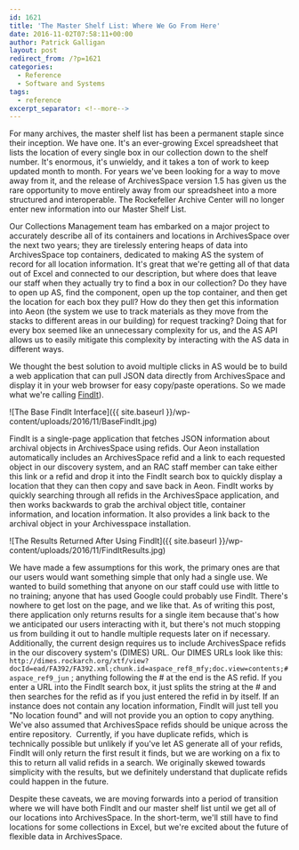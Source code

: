 ```yaml
---
id: 1621
title: 'The Master Shelf List: Where We Go From Here'
date: 2016-11-02T07:58:11+00:00
author: Patrick Galligan
layout: post
redirect_from: /?p=1621
categories:
  - Reference
  - Software and Systems
tags:
  - reference
excerpt_separator: <!--more-->
---
```

For many archives, the master shelf list has been a permanent staple since their inception. We have one. It's an ever-growing Excel spreadsheet that lists the location of every single box in our collection down to the shelf number. It's enormous, it's unwieldy, and it takes a ton of work to keep updated month to month. For years we've been looking for a way to move away from it, and the release of ArchivesSpace version 1.5 has given us the rare opportunity to move entirely away from our spreadsheet into a more structured and interoperable. The Rockefeller Archive Center will no longer enter new information into our Master Shelf List.<!--more-->

Our Collections Management team has embarked on a major project to accurately describe all of its containers and locations in ArchivesSpace over the next two years; they are tirelessly entering heaps of data into ArchivesSpace top containers, dedicated to making AS the system of record for all location information. It's great that we're getting all of that data out of Excel and connected to our description, but where does that leave our staff when they actually try to find a box in our collection? Do they have to open up AS, find the component, open up the top container, and then get the location for each box they pull? How do they then get this information into Aeon (the system we use to track materials as they move from the stacks to different areas in our building) for request tracking? Doing that for every box seemed like an unnecessary complexity for us, and the AS API allows us to easily mitigate this complexity by interacting with the AS data in different ways.

We thought the best solution to avoid multiple clicks in AS would be to build a web application that can pull JSON data directly from ArchivesSpace and display it in your web browser for easy copy/paste operations. So we made what we're calling [FindIt](https://github.com/RockefellerArchiveCenter/find-it)).

![The Base FindIt Interface]({{ site.baseurl }}/wp-content/uploads/2016/11/BaseFindIt.jpg)

FindIt is a single-page application that fetches JSON information about archival objects in ArchivesSpace using refids. Our Aeon installation automatically includes an ArchivesSpace refid and a link to each requested object in our discovery system, and an RAC staff member can take either this link or a refid and drop it into the FindIt search box to quickly display a location that they can then copy and save back in Aeon. FindIt works by quickly searching through all refids in the ArchivesSpace application, and then works backwards to grab the archival object title, container information, and location information. It also provides a link back to the archival object in your Archivesspace installation.

![The Results Returned After Using FindIt]({{ site.baseurl }}/wp-content/uploads/2016/11/FindItResults.jpg)

We have made a few assumptions for this work, the primary ones are that our users would want something simple that only had a single use. We wanted to build something that anyone on our staff could use with little to no training; anyone that has used Google could probably use FindIt. There's nowhere to get lost on the page, and we like that. As of writing this post, there application only returns results for a single item because that's how we anticipated our users interacting with it, but there's not much stopping us from building it out to handle multiple requests later on if necessary. Additionally, the current design requires us to include ArchivesSpace refids in the our discovery system's (DIMES) URL. Our DIMES URLs look like this: `http://dimes.rockarch.org/xtf/view?docId=ead/FA392/FA392.xml;chunk.id=aspace_ref8_mfy;doc.view=contents;#aspace_ref9_jun` ; anything following the # at the end is the AS refid. If you enter a URL into the FindIt search box, it just splits the string at the # and then searches for the refid as if you just entered the refid in by itself. If an instance does not contain any location information, FindIt will just tell you "No location found" and will not provide you an option to copy anything. We've also assumed that ArchivesSpace refids should be unique across the entire repository.  Currently, if you have duplicate refids, which is technically possible but unlikely if you've let AS generate all of your refids, FindIt will only return the first result it finds, but we are working on a fix to this to return all valid refids in a search. We originally skewed towards simplicity with the results, but we definitely understand that duplicate refids could happen in the future.

Despite these caveats, we are moving forwards into a period of transition where we will have both FindIt and our master shelf list until we get all of our locations into ArchivesSpace. In the short-term, we'll still have to find locations for some collections in Excel, but we're excited about the future of flexible data in ArchivesSpace.
